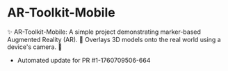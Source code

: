 # AR-Toolkit-Mobile
✨ AR-Toolkit-Mobile: A simple project demonstrating marker-based Augmented Reality (AR). 📱 Overlays 3D models onto the real world using a device's camera. 🚀


- Automated update for PR #1-1760709506-664